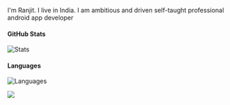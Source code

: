 I'm Ranjit. I live in India. I am ambitious and driven self-taught professional android app developer

#### GitHub Stats
![Stats](https://github-readme-stats.vercel.app/api?username=ranjitsingha&show_icons=true&icon_color=D32F2F&theme=dark&title_color=D32F2F)

#### Languages
![Languages](https://github-readme-stats.vercel.app/api/top-langs/?username=ranjitsingha&title_color=f44336&theme=dark&langs_count=3&hide=javascript)

![](https://komarev.com/ghpvc/?username=ranjitsingha&color=2196f3)

